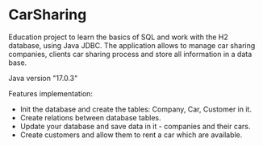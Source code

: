 # CarSharing
Education project to learn the basics of SQL and work with the H2 database, using Java JDBC.
The application allows to manage car sharing companies, clients car sharing process and store all information in a data base.

Java version "17.0.3"

Features implementation:
- Init the database and create the tables: Company, Car, Customer in it.
- Create relations between database tables.
- Update your database and save data in it - companies and their cars.
- Create customers and allow them to rent a car which are available.
